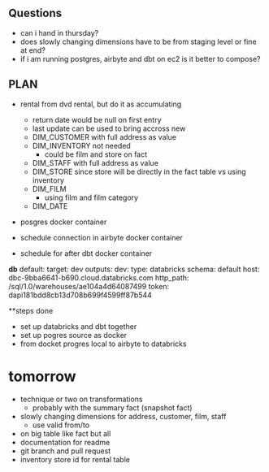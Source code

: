 ## Questions
- can i hand in thursday?
- does slowly changing dimensions have to be from staging level or fine at end?
- if i am running postgres, airbyte and dbt on ec2 is it better to compose?

## PLAN
- rental from dvd rental, but do it as accumulating
    - return date would be null on first entry
    - last update can be used to bring accross new
    - DIM_CUSTOMER with full address as value
    - DIM_INVENTORY not needed
        - could be film and store on fact
    - DIM_STAFF with full address as value
    - DIM_STORE since store will be directly in the fact table vs using inventory
    - DIM_FILM
        - using film and film category
    - DIM_DATE

- posgres docker container
- schedule connection in airbyte docker container
- schedule for after dbt docker container


**db**
default:
  target: dev
  outputs:
    dev:
      type: databricks
      schema: default
      host: dbc-9bba6641-b690.cloud.databricks.com
      http_path: /sql/1.0/warehouses/ae104a4d64087499
      token: dapi181bdd8cb13d708b699f4599ff87b544

**steps done
- set up databricks and dbt together
- set up pogres source as docker
- from docket progres local to airbyte to databricks

# tomorrow
- technique or two on transformations
    - probably with the summary fact (snapshot fact)
- slowly changing dimensions for address, customer, film, staff
    - use valid from/to
- on big table like fact but all
- documentation for readme
- git branch and pull request
- inventory store id for rental table